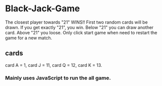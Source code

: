 # Black-Jack-Game
The closest player towards "21" WINS!!
First two random cards will be drawn.
  If you get exactly "21", you win.
  Below "21" you can draw another card.
  Above "21" you loose.
  Only click start game when need to restart the game for a new match.
## cards 
card A = 1,
card J = 11,
card Q = 12,
card K = 13.
### Mainly uses JavaScript to run the all game.
